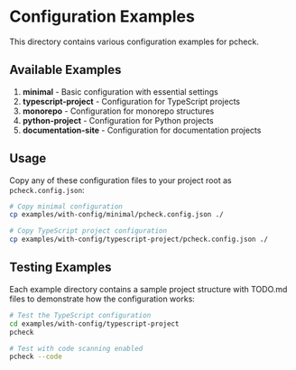 # Configuration Examples

This directory contains various configuration examples for pcheck.

## Available Examples

1. **minimal** - Basic configuration with essential settings
2. **typescript-project** - Configuration for TypeScript projects
3. **monorepo** - Configuration for monorepo structures
4. **python-project** - Configuration for Python projects
5. **documentation-site** - Configuration for documentation projects

## Usage

Copy any of these configuration files to your project root as `pcheck.config.json`:

```bash
# Copy minimal configuration
cp examples/with-config/minimal/pcheck.config.json ./

# Copy TypeScript project configuration
cp examples/with-config/typescript-project/pcheck.config.json ./
```

## Testing Examples

Each example directory contains a sample project structure with TODO.md files to demonstrate how the configuration works:

```bash
# Test the TypeScript configuration
cd examples/with-config/typescript-project
pcheck

# Test with code scanning enabled
pcheck --code
```